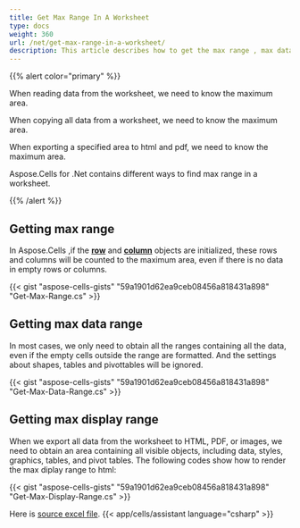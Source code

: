 ```yaml
---
title: Get Max Range In A Worksheet
type: docs
weight: 360
url: /net/get-max-range-in-a-worksheet/
description: This article describes how to get the max range , max data range, max display range of Excel files with Aspose.Cells for .Net library.
---
```


{{% alert color="primary" %}} 

When reading data from the worksheet, we need to know the maximum area.

When copying all data from a worksheet, we need to know the maximum area.

When exporting a specified area to html and pdf, we need to know the maximum area.

Aspose.Cells for .Net contains different ways to find max range in a worksheet. 


{{% /alert %}} 



## **Getting max range**
In Aspose.Cells ,if the [**row**](https://reference.aspose.com/cells/net/aspose.cells/row) and [**column**](https://reference.aspose.com/cells/net/aspose.cells/column) objects are initialized, these rows and columns will be counted to the maximum area, even if there is no data in empty rows or columns.

{{< gist "aspose-cells-gists" "59a1901d62ea9ceb08456a818431a898" "Get-Max-Range.cs" >}}

## **Getting max data range**
In most cases, we only need to obtain all the ranges containing all the data, even if the empty cells outside the range are formatted.
And the settings about shapes, tables and pivottables will be ignored.

{{< gist "aspose-cells-gists" "59a1901d62ea9ceb08456a818431a898" "Get-Max-Data-Range.cs" >}}

## **Getting max display range**
When we export all data from the worksheet to HTML, PDF, or images, we need to obtain an area containing all visible objects, including data, styles, graphics, tables, and pivot tables.
The following codes show how to render the max diplay range to html:

{{< gist "aspose-cells-gists" "59a1901d62ea9ceb08456a818431a898" "Get-Max-Display-Range.cs" >}}

Here is [source excel file](Book1.xlsx).
{{< app/cells/assistant language="csharp" >}}